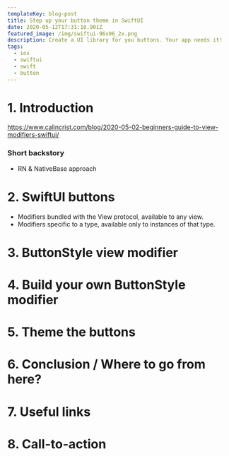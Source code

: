 ```yaml
---
templateKey: blog-post
title: Step up your button theme in SwiftUI
date: 2020-05-12T17:31:18.901Z
featured_image: /img/swiftui-96x96_2x.png
description: Create a UI library for you buttons. Your app needs it!
tags:
  - ios
  - swiftui
  - swift
  - button
---
```

<!-- How to theme your SwiftUI buttons with reusable ButtonStyle modifiers -->


# 1. Introduction


https://www.calincrist.com/blog/2020-05-02-beginners-guide-to-view-modifiers-swiftui/


### Short backstory

* RN & NativeBase approach

# 2. SwiftUI buttons

* Modifiers bundled with the View protocol, available to any view.
* Modifiers specific to a type, available only to instances of that type.

# 3. ButtonStyle view modifier

# 4. Build your own ButtonStyle modifier

# 5. Theme the buttons

# 6. Conclusion / Where to go from here?

# 7. Useful links

# 8. Call-to-action
